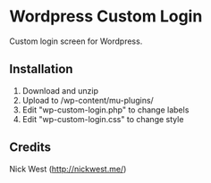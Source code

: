 Wordpress Custom Login
===============

Custom login screen for Wordpress.

Installation
---------------------
1. Download and unzip
2. Upload to /wp-content/mu-plugins/
3. Edit "wp-custom-login.php" to change labels
4. Edit "wp-custom-login.css" to change style

Credits
---------------------
Nick West (http://nickwest.me/)
